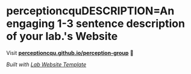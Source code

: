 
# perceptioncquDESCRIPTION=An engaging 1-3 sentence description of your lab.'s Website

Visit **[perceptioncqu.github.io/perception-group](https://perceptioncqu.github.io/perception-group)** 🚀

_Built with [Lab Website Template](https://greene-lab.gitbook.io/lab-website-template-docs)_
